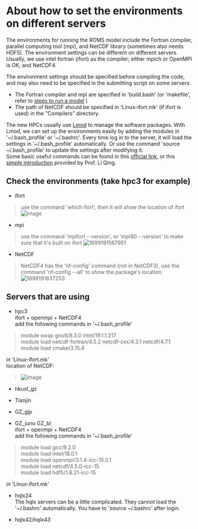 # About how to set the environments on different servers
The environments for running the ROMS model include the Fortran compiler, parallel computing tool (mpi), and NetCDF library (sometimes also needs HDF5).
The environment settings can be different on different servers. Usually, we use intel fortran (ifort) as the compiler; either mpich or OpenMPI is OK; and NetCDF4.

The environment settings should be specified before compiling the code, and may also need to be specified in the submitting script on some servers.  
* The Fortran compiler and mpi are specified in 'build.bash' (or 'makefile', refer to [steps to run a model](https://github.com/ELVIS-CHING/ROMS_related/blob/main/steps%20to%20run%20a%20model.md) )
* The path of NetCDF should be specified in 'Linux-ifort.mk' (if ifort is used) in the "Compilers" directory. 

The new HPCs usually use [Lmod](https://lmod.readthedocs.io/en/latest/index.html#) to manage the software packages. With Lmod, we can set up the environments easily by adding the modules in '\~/.bash_profile' or '~/.bashrc'. Every time log in to the server, it will load the settings in '\~/.bash_profile' automatically. Or use the command 'source ~/.bash_profile' to update the settings after modifying it.  
Some basic useful commands can be found in this [official link](https://lmod.readthedocs.io/en/latest/010_user.html), or this [simple introduction](https://qingli411.github.io/eesrf-hpc-user-guide/hpc1/environment.html) provided by Prof. Li Qing.

## Check the environments (take hpc3 for example)
* ifort
> use the command 'which ifort', then it will show the location of ifort
![image](https://github.com/ELVIS-CHING/ROMS_related/assets/62006950/408c297a-2421-493a-a0fc-66302977f61b)

* mpi
> use the command 'mpifort --version', or 'mpi90 --version' to make sure that it's built on ifort
![1699191567951](https://github.com/ELVIS-CHING/ROMS_related/assets/62006950/e0955d6a-1961-4e0b-86fb-71e4b748b728)

* NetCDF
> NetCDF4 has the 'nf-config' command (not in NetCDF3), use the command 'nf-config --all' to show the package's location.
![1699191837253](https://github.com/ELVIS-CHING/ROMS_related/assets/62006950/7838adbb-9419-447b-99f6-3b5ab634f64a)


## Servers that are using
* hpc3  
ifort + openmpi + NetCDF4  
add the following commands in '\~/.bash_profile'  
> module swap gnu8/8.3.0 intel/19.1.1.217  
> module load netcdf-fortran/4.5.2 netcdf-cxx/4.3.1 netcdf/4.7.1  
> module load cmake/3.15.4  

in 'Linux-ifort.mk'  
location of NetCDF:   
> ![image](https://github.com/ELVIS-CHING/ROMS_related/assets/62006950/b85fe4a2-731a-4516-9058-007340770dba)

* hkust_gz
* Tianjin
* GZ_gjp
  
* GZ_juno GZ_bl  
ifort + openmpi + NetCDF4  
add the following commands in '\~/.bash_profile'  
> module load gcc/9.2.0  
> module load intel/18.0.1  
> module load openmpi/3.1.4-icc-15.0.1  
> module load netcdf/4.5.0-icc-15  
> module load hdf5/1.8.21-icc-15

in 'Linux-ifort.mk'  

* hqlx24  
The hqlx servers can be a little complicated. They cannot load the '\~/.bashrc' automatically. You have to 'source ~/.bashrc' after login.
 
  
* hqlx42/hqlx43
  

